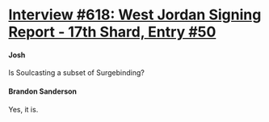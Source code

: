 # [Interview #618: West Jordan Signing Report - 17th Shard, Entry #50](https://www.theoryland.com/intvmain.php?i=618#50)

#### Josh

Is Soulcasting a subset of Surgebinding?

#### Brandon Sanderson

Yes, it is.

